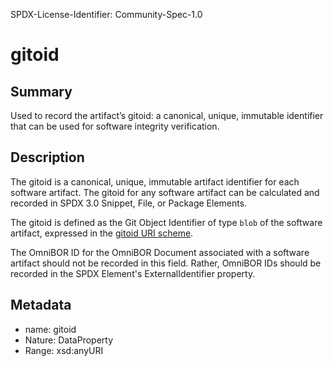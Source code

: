 SPDX-License-Identifier: Community-Spec-1.0

# gitoid

## Summary

Used to record the artifact’s gitoid: a canonical, unique, immutable identifier that can be used for software integrity verification.

## Description

The gitoid is a canonical, unique, immutable artifact identifier for each software artifact.
The gitoid for any software artifact can be calculated and recorded in SPDX 3.0 Snippet, File, or Package Elements.

The gitoid is defined as the Git Object Identifier of type `blob` of the software artifact, expressed in the [gitoid URI scheme](https://www.iana.org/assignments/uri-schemes/prov/gitoid).

The OmniBOR ID for the OmniBOR Document associated with a software artifact should not be recorded in this field. Rather, OmniBOR IDs should be recorded in the SPDX Element's ExternalIdentifier property.

## Metadata

- name: gitoid
- Nature: DataProperty
- Range: xsd:anyURI

